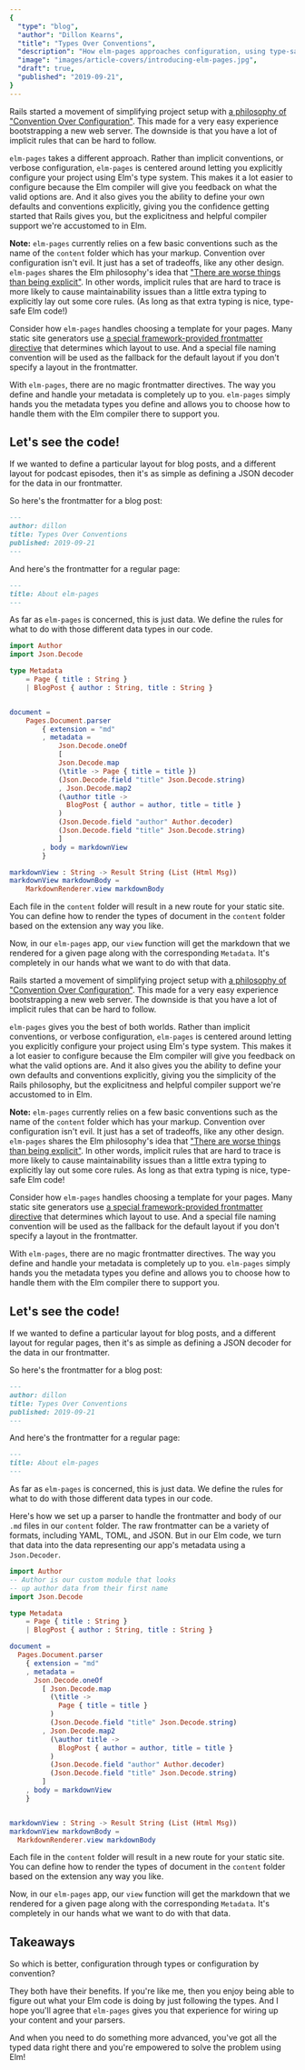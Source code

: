 ```yaml
---
{
  "type": "blog",
  "author": "Dillon Kearns",
  "title": "Types Over Conventions",
  "description": "How elm-pages approaches configuration, using type-safe Elm.",
  "image": "images/article-covers/introducing-elm-pages.jpg",
  "draft": true,
  "published": "2019-09-21",
}
---
```


Rails started a movement of simplifying project setup with [a philosophy of "Convention Over Configuration"](https://rubyonrails.org/doctrine/#convention-over-configuration). This made for a very easy experience bootstrapping a new web server. The downside is that you have a lot of implicit rules that can be hard to follow.

`elm-pages` takes a different approach. Rather than implicit conventions, or verbose configuration, `elm-pages` is centered around letting you explicitly configure your project using Elm's type system. This makes it a lot easier to configure because the Elm compiler will give you feedback on what the valid options are. And it also gives you the ability to define your own defaults and conventions explicitly, giving you the confidence getting started that Rails gives you, but the explicitness and helpful compiler support we're accustomed to in Elm.

**Note:** `elm-pages` currently relies on a few basic conventions such as the name of the `content` folder which has your markup. Convention over configuration isn't evil. It just has a set of tradeoffs, like any other design. `elm-pages` shares the Elm philosophy's idea that ["There are worse things than being explicit"](https://twitter.com/czaplic/status/928359289135046656). In other words, implicit rules that are hard to trace is more likely to cause maintainability issues than a little extra typing to explicitly lay out some core rules. (As long as that extra typing is nice, type-safe Elm code!)

Consider how `elm-pages` handles choosing a template for your pages. Many static site generators use [a special framework-provided frontmatter directive](https://jekyllrb.com/docs/front-matter/#predefined-global-variables) that determines which layout to use. And a special file naming convention will be used as the fallback for the default layout if you don't specify a layout in the frontmatter.

With `elm-pages`, there are no magic frontmatter directives. The way you define and handle your metadata is completely up to you. `elm-pages` simply hands you the metadata types you define and allows you to choose how to handle them with the Elm compiler there to support you.

## Let's see the code!

If we wanted to define a particular layout for blog posts, and a different layout for podcast episodes, then it's as simple as defining a JSON decoder for the data in our frontmatter.

So here's the frontmatter for a blog post:

```markdown
---
author: dillon
title: Types Over Conventions
published: 2019-09-21
---
```

And here's the frontmatter for a regular page:

```markdown
---
title: About elm-pages
---
```

As far as `elm-pages` is concerned, this is just data. We define the rules for what to do with those different data types in our code.

```elm
import Author
import Json.Decode

type Metadata
    = Page { title : String }
    | BlogPost { author : String, title : String }


document =
    Pages.Document.parser
        { extension = "md"
        , metadata =
            Json.Decode.oneOf
            [
            Json.Decode.map
            (\title -> Page { title = title })
            (Json.Decode.field "title" Json.Decode.string)
            , Json.Decode.map2
            (\author title ->
              BlogPost { author = author, title = title }
            )
            (Json.Decode.field "author" Author.decoder)
            (Json.Decode.field "title" Json.Decode.string)
            ]
        , body = markdownView
        }

markdownView : String -> Result String (List (Html Msg))
markdownView markdownBody =
    MarkdownRenderer.view markdownBody
```

Each file in the `content` folder will result in a new route for your static site. You can define how to render the types of document in the `content` folder based on the extension any way you like.

Now, in our `elm-pages` app, our `view` function will get the markdown that we rendered for a given page along with the corresponding `Metadata`. It's completely in our hands what we want to do with that data.

Rails started a movement of simplifying project setup with [a philosophy of "Convention Over Configuration"](https://rubyonrails.org/doctrine/#convention-over-configuration). This made for a very easy experience bootstrapping a new web server. The downside is that you have a lot of implicit rules that can be hard to follow.

`elm-pages` gives you the best of both worlds. Rather than implicit conventions, or verbose configuration, `elm-pages` is centered around letting you explicitly configure your project using Elm's type system. This makes it a lot easier to configure because the Elm compiler will give you feedback on what the valid options are. And it also gives you the ability to define your own defaults and conventions explicitly, giving you the simplicity of the Rails philosophy, but the explicitness and helpful compiler support we're accustomed to in Elm.

**Note:** `elm-pages` currently relies on a few basic conventions such as the name of the `content` folder which has your markup. Convention over configuration isn't evil. It just has a set of tradeoffs, like any other design. `elm-pages` shares the Elm philosophy's idea that ["There are worse things than being explicit"](https://twitter.com/czaplic/status/928359289135046656). In other words, implicit rules that are hard to trace is more likely to cause maintainability issues than a little extra typing to explicitly lay out some core rules. As long as that extra typing is nice, type-safe Elm code!

<Oembed url="https://twitter.com/czaplic/status/928359289135046656" />

Consider how `elm-pages` handles choosing a template for your pages. Many static site generators use [a special framework-provided frontmatter directive](https://jekyllrb.com/docs/front-matter/#predefined-global-variables) that determines which layout to use. And a special file naming convention will be used as the fallback for the default layout if you don't specify a layout in the frontmatter.

With `elm-pages`, there are no magic frontmatter directives. The way you define and handle your metadata is completely up to you. `elm-pages` simply hands you the metadata types you define and allows you to choose how to handle them with the Elm compiler there to support you.

## Let's see the code!

If we wanted to define a particular layout for blog posts, and a different layout for regular pages, then it's as simple as defining a JSON decoder for the data in our frontmatter.

So here's the frontmatter for a blog post:

```markdown
---
author: dillon
title: Types Over Conventions
published: 2019-09-21
---
```

And here's the frontmatter for a regular page:

```markdown
---
title: About elm-pages
---
```

As far as `elm-pages` is concerned, this is just data. We define the rules for what to do with those different data types in our code.

Here's how we set up a parser to handle the frontmatter and body of our `.md` files in our `content` folder.
The raw frontmatter can be a variety of formats, including YAML, TOML, and JSON. But in our Elm code,
we turn that data into the data representing our app's metadata using a `Json.Decoder`.

```elm
import Author
-- Author is our custom module that looks
-- up author data from their first name
import Json.Decode

type Metadata
    = Page { title : String }
    | BlogPost { author : String, title : String }

document =
  Pages.Document.parser
    { extension = "md"
    , metadata =
      Json.Decode.oneOf
        [ Json.Decode.map
          (\title ->
            Page { title = title }
          )
          (Json.Decode.field "title" Json.Decode.string)
        , Json.Decode.map2
          (\author title ->
            BlogPost { author = author, title = title }
          )
          (Json.Decode.field "author" Author.decoder)
          (Json.Decode.field "title" Json.Decode.string)
        ]
    , body = markdownView
    }


markdownView : String -> Result String (List (Html Msg))
markdownView markdownBody =
  MarkdownRenderer.view markdownBody
```

Each file in the `content` folder will result in a new route for your static site. You can define how to render the types of document in the `content` folder based on the extension any way you like.

Now, in our `elm-pages` app, our `view` function will get the markdown that we rendered for a given page along with the corresponding `Metadata`. It's completely in our hands what we want to do with that data.

## Takeaways
So which is better, configuration through types or configuration by convention?

They both have their benefits. If you're like me, then you enjoy being able to figure out what your Elm code is doing by just following the types. And I hope you'll agree that `elm-pages` gives you that experience for wiring up your content and your parsers.

And when you need to do something more advanced, you've got all the typed data right there and you're empowered to solve the problem using Elm!
